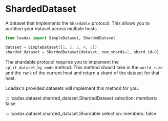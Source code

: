 # ShardedDataset

A dataset that implements the `Shardable` protocol. This allows you to partition your dataset across multiple hosts.

```python title="Creating a sharded dataset"
from loadax import SimpleDataset, ShardedDataset

dataset = SimpleDataset([1, 2, 3, 4, 5])
sharded_dataset = ShardedDataset(dataset, num_shards=2, shard_id=0)
```

The shardable protocol requires you to implement the `split_dataset_by_node` method. This method should take in the `world_size` and the `rank` of the current host and return a shard of the dataset for that host.

Loadax's provided datasets will implement this method for you.

::: loadax.dataset.sharded_dataset.ShardedDataset
    selection:
      members: false

::: loadax.dataset.sharded_dataset.Shardable
    selection:
      members: false
